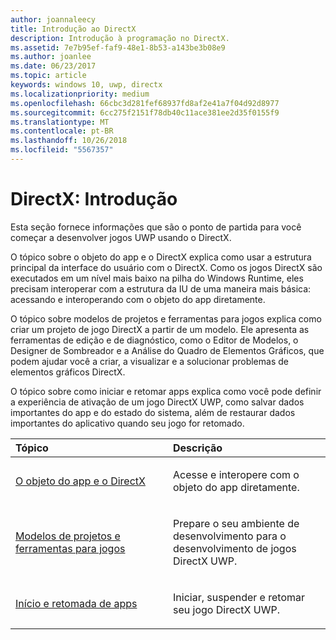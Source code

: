 ```yaml
---
author: joannaleecy
title: Introdução ao DirectX
description: Introdução à programação no DirectX.
ms.assetid: 7e7b95ef-faf9-48e1-8b53-a143be3b08e9
ms.author: joanlee
ms.date: 06/23/2017
ms.topic: article
keywords: windows 10, uwp, directx
ms.localizationpriority: medium
ms.openlocfilehash: 66cbc3d281fef68937fd8af2e41a7f04d92d8977
ms.sourcegitcommit: 6cc275f2151f78db40c11ace381ee2d35f0155f9
ms.translationtype: MT
ms.contentlocale: pt-BR
ms.lasthandoff: 10/26/2018
ms.locfileid: "5567357"
---
```

# <a name="directx-getting-started"></a>DirectX: Introdução

Esta seção fornece informações que são o ponto de partida para você começar a desenvolver jogos UWP usando o DirectX. 

O tópico sobre o objeto do app e o DirectX explica como usar a estrutura principal da interface do usuário com o DirectX. Como os jogos DirectX são executados em um nível mais baixo na pilha do Windows Runtime, eles precisam interoperar com a estrutura da IU de uma maneira mais básica: acessando e interoperando com o objeto do app diretamente.

O tópico sobre modelos de projetos e ferramentas para jogos explica como criar um projeto de jogo DirectX a partir de um modelo. Ele apresenta as ferramentas de edição e de diagnóstico, como o Editor de Modelos, o Designer de Sombreador e a Análise do Quadro de Elementos Gráficos, que podem ajudar você a criar, a visualizar e a solucionar problemas de elementos gráficos DirectX.

O tópico sobre como iniciar e retomar apps explica como você pode definir a experiência de ativação de um jogo DirectX UWP, como salvar dados importantes do app e do estado do sistema, além de restaurar dados importantes do aplicativo quando seu jogo for retomado.

<table>
<colgroup>
<col width="50%" />
<col width="50%" />
</colgroup>
<thead>
<tr class="header">
<th align="left">Tópico</th>
<th align="left">Descrição</th>
</tr>
</thead>
<tbody>
<tr class="odd">
<td align="left"><p><a href="about-the-uwp-user-interface-and-directx.md">O objeto do app e o DirectX</a></p></td>
<td align="left"><p>Acesse e interopere com o objeto do app diretamente.</p></td>
</tr>
<tr class="even">
<td align="left"><p><a href="prepare-your-dev-environment-for-windows-store-directx-game-development.md">Modelos de projetos e ferramentas para jogos</a></p></td>
<td align="left"><p>Prepare o seu ambiente de desenvolvimento para o desenvolvimento de jogos DirectX UWP.</p></td>
</tr>
<tr class="odd">
<td align="left"><p><a href="launching-and-resuming-apps-directx-and-cpp.md">Início e retomada de apps</a></p></td>
<td align="left"><p>Iniciar, suspender e retomar seu jogo DirectX UWP.</p></td>
</tr>
</tbody>
</table>
